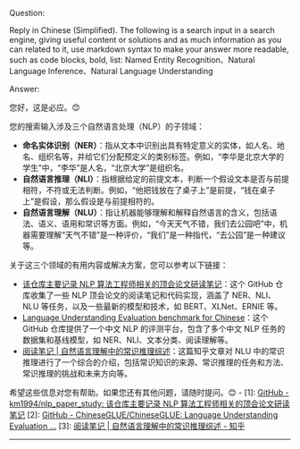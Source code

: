 Question:

Reply in Chinese (Simplified).
The following is a search input in a search engine, giving useful content or solutions and as much information as you can related to it, use markdown syntax to make your answer more readable, such as code blocks, bold, list:
Named Entity Recognition、Natural Language Inference、Natural Language Understanding

Answer:

您好，这是必应。😊

您的搜索输入涉及三个自然语言处理（NLP）的子领域：

- **命名实体识别（NER）**：指从文本中识别出具有特定意义的实体，如人名、地名、组织名等，并给它们分配预定义的类别标签。例如，“李华是北京大学的学生”中，“李华”是人名，“北京大学”是组织名。
- **自然语言推理（NLI）**：指根据给定的前提文本，判断一个假设文本是否与前提相符，不符或无法判断。例如，“他把钱放在了桌子上”是前提，“钱在桌子上”是假设，那么假设是与前提相符的。
- **自然语言理解（NLU）**：指让机器能够理解和解释自然语言的含义，包括语法、语义、语用和常识等方面。例如，“今天天气不错，我们去公园吧”中，机器需要理解“天气不错”是一种评价，“我们”是一种指代，“去公园”是一种建议等。

关于这三个领域的有用内容或解决方案，您可以参考以下链接：

- [该仓库主要记录 NLP 算法工程师相关的顶会论文研读笔记](https://github.com/km1994/nlp_paper_study)：这个 GitHub 仓库收集了一些 NLP 顶会论文的阅读笔记和代码实现，涵盖了 NER、NLI、NLU 等任务，以及一些最新的模型和技术，如 BERT、XLNet、ERNIE 等。
- [Language Understanding Evaluation benchmark for Chinese](https://github.com/chineseGLUE/chineseGLUE)：这个 GitHub 仓库提供了一个中文 NLP 的评测平台，包含了多个中文 NLP 任务的数据集和基线模型，如 NER、NLI、文本分类、阅读理解等。
- [阅读笔记 | 自然语言理解中的常识推理综述](https://zhuanlan.zhihu.com/p/80883568)：这篇知乎文章对 NLU 中的常识推理进行了一个综合的介绍，包括常识知识的来源、常识推理的任务和方法、常识推理的挑战和未来方向等。

希望这些信息对您有帮助。如果您还有其他问题，请随时提问。😊
\-
\[1]: [GitHub - km1994/nlp_paper_study: 该仓库主要记录 NLP 算法工程师相关的顶会论文研读笔记](https://github.com/km1994/nlp_paper_study)
\[2]: [GitHub - ChineseGLUE/ChineseGLUE: Language Understanding Evaluation ...](https://github.com/chineseGLUE/chineseGLUE)
\[3]: [阅读笔记 | 自然语言理解中的常识推理综述 - 知乎](https://zhuanlan.zhihu.com/p/80883568)

<hr/>

